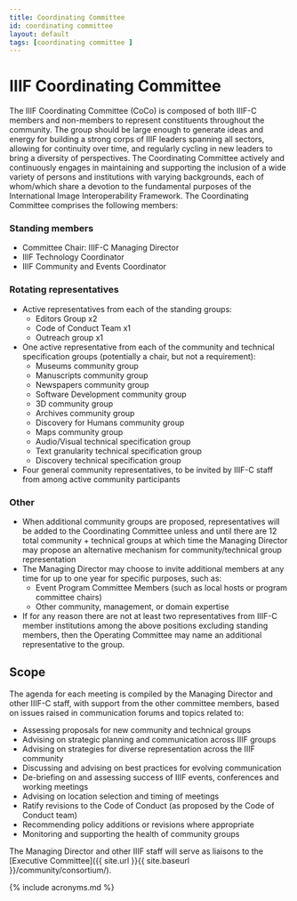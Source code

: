 ```yaml
---
title: Coordinating Committee
id: coordinating committee
layout: default
tags: [coordinating committee ]
---
```

# IIIF Coordinating Committee

The IIIF Coordinating Committee (CoCo) is composed of both IIIF-C members and non-members to represent constituents throughout the community. The group should be large enough to generate ideas and energy for building a strong corps of IIIF leaders spanning all sectors, allowing for continuity over time, and regularly cycling in new leaders to bring a diversity of perspectives. The Coordinating Committee actively and continuously engages in maintaining and supporting the inclusion of a wide variety of persons and institutions with varying backgrounds, each of whom/which share a devotion to the fundamental purposes of the International Image Interoperability Framework.  The Coordinating Committee comprises the following members:


### Standing members

*   Committee Chair: IIIF-C Managing Director
*   IIIF Technology Coordinator
*   IIIF Community and Events Coordinator

### Rotating representatives

*   Active representatives from each of the standing groups:
    *   Editors Group x2
    *   Code of Conduct Team x1
    *   Outreach group x1
*   One active representative from each of the community and technical specification groups (potentially a chair, but not a requirement):
    *   Museums community group
    *   Manuscripts community group
    *   Newspapers community group
    *   Software Development community group
    *   3D community group
    *   Archives community group
    *   Discovery for Humans community group
    *   Maps community group
    *   Audio/Visual technical specification group
    *   Text granularity technical specification group
    *   Discovery technical specification group  
*   Four general community representatives, to be invited by IIIF-C staff from among active community participants

### Other

*   When additional community groups are proposed, representatives will be added to the Coordinating Committee unless and until there are 12 total community + technical groups at which time the Managing Director may propose an alternative mechanism for community/technical group representation
*   The Managing Director may choose to invite additional members at any time for up to one year for specific purposes, such as:
    *   Event Program Committee Members (such as local hosts or program committee chairs)
    *   Other community, management, or domain expertise
*   If for any reason there are not at least two representatives from IIIF-C member institutions among the above positions excluding standing members, then the Operating Committee may name an additional representative to the group.

## Scope

The agenda for each meeting is compiled by the Managing Director and other IIIF-C staff, with support from the other committee members, based on issues raised in communication forums and topics related to:

*   Assessing proposals for new community and technical groups
*   Advising on strategic planning and communication across IIIF groups
*   Advising on strategies for diverse representation across the IIIF community
*   Discussing and advising on best practices for evolving communication
*   De-briefing on and assessing success of IIIF events, conferences and working meetings
*   Advising on location selection and timing of meetings
*   Ratify revisions to the Code of Conduct (as proposed by the Code of Conduct team)
*   Recommending policy additions or revisions where appropriate
*   Monitoring and supporting the health of community groups

The Managing Director and other IIIF staff will serve as liaisons to the [Executive Committee]({{ site.url }}{{ site.baseurl }}/community/consortium/).

{% include acronyms.md %}

